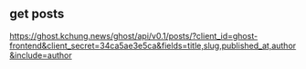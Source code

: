 ## get posts
https://ghost.kchung.news/ghost/api/v0.1/posts/?client_id=ghost-frontend&client_secret=34ca5ae3e5ca&fields=title,slug,published_at,author&include=author
